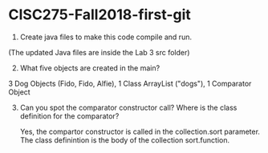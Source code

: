 # CISC275-Fall2018-first-git
1. Create java files to make this code compile and run.
  
  (The updated Java files are inside the Lab 3 src folder)

2. What five objects are created in the main?
 
 3 Dog Objects (Fido, Fido, Alfie), 1 Class ArrayList ("dogs"), 1 Comparator Object

3. Can you spot the comparator constructor call? Where is the class definition for the comparator?

   Yes, the compartor constructor is called in the collection.sort parameter. The class definintion is the body of the      collection sort.function. 
